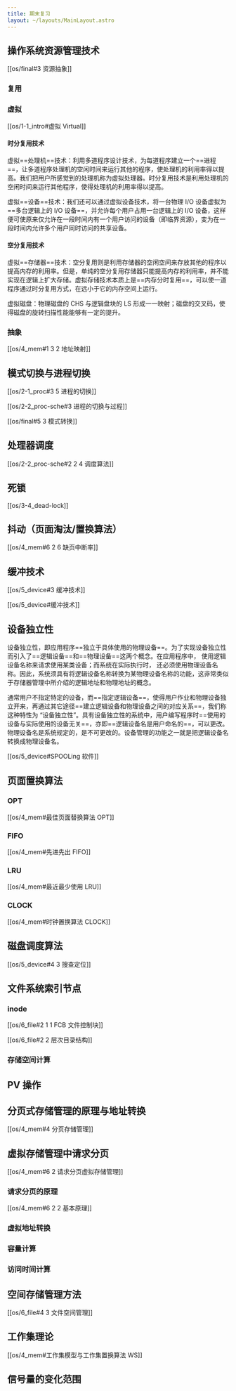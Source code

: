 ```yaml
---
title: 期末复习
layout: ~/layouts/MainLayout.astro
---
```


## 操作系统资源管理技术

[[os/final#3 资源抽象]]

### 复用

### 虚拟

[[os/1-1_intro#虚拟 Virtual]]

#### 时分复用技术

虚拟==处理机==技术：利用多道程序设计技术，为每道程序建立一个==进程==，让多道程序处理机的空闲时间来运行其他的程序，使处理机的利用率得以提高。我们把用户所感觉到的处理机称为虚拟处理器。时分复用技术是利用处理机的空闲时间来运行其他程序，使得处理机的利用率得以提高。

虚拟==设备==技术：我们还可以通过虚拟设备技术，将一台物理 I/O 设备虚拟为==多台逻辑上的 I/O 设备==，并允许每个用户占用一台逻辑上的 I/O 设备，这样便可使原来仅允许在一段时间内有一个用户访问的设备（即临界资源），变为在一段时间内允许多个用户同时访问的共享设备。

#### 空分复用技术

虚拟==存储器==技术：空分复用则是利用存储器的空闲空间来存放其他的程序以提高内存的利用率。但是，单纯的空分复用存储器只能提高内存的利用率，并不能实现在逻辑上扩大存储。虚拟存储技术本质上是==内存分时复用==，可以使一道程序通过时分复用方式，在远小于它的内存空间上运行。

虚拟磁盘：物理磁盘的 CHS 与逻辑盘块的 LS 形成一一映射；磁盘的交叉码，使得磁盘的旋转扫描性能能够有一定的提升。

### 抽象

[[os/4_mem#1 3 2 地址映射]]

## 模式切换与进程切换

[[os/2-1_proc#3 5 进程的切换]]

[[os/2-2_proc-sche#3 进程的切换与过程]]

[[os/final#5 3 模式转换]]

## 处理器调度

[[os/2-2_proc-sche#2 2 4 调度算法]]

## 死锁

[[os/3-4_dead-lock]]

## 抖动（页面淘汰/置换算法）

[[os/4_mem#6 2 6 缺页中断率]]

## 缓冲技术

[[os/5_device#3 缓冲技术]]

[[os/5_device#缓冲技术]]

## 设备独立性

设备独立性，即应用程序==独立于具体使用的物理设备==。为了实现设备独立性而引入了==逻辑设备==和==物理设备==这两个概念。在应用程序中， 使用逻辑设备名称来请求使用某类设备；而系统在实际执行时， 还必须使用物理设备名称。因此，系统须具有将逻辑设备名称转换为某物理设备名称的功能，这非常类似于存储器管理中所介绍的逻辑地址和物理地址的概念。

通常用户不指定特定的设备，而==指定逻辑设备==，使得用户作业和物理设备独立开来，再通过其它途径==建立逻辑设备和物理设备之间的对应关系==，我们称这种特性为 “设备独立性”。具有设备独立性的系统中，用户编写程序时==使用的设备与实际使用的设备无关==，亦即==逻辑设备名是用户命名的==，可以更改。物理设备名是系统规定的，是不可更改的。设备管理的功能之一就是把逻辑设备名转换成物理设备名。

[[os/5_device#SPOOLing 软件]]

## 页面置换算法

### OPT

[[os/4_mem#最佳页面替换算法 OPT]]



### FIFO

[[os/4_mem#先进先出 FIFO]]

### LRU

[[os/4_mem#最近最少使用 LRU]]

### CLOCK

[[os/4_mem#时钟置换算法 CLOCK]]

## 磁盘调度算法

[[os/5_device#4 3 搜查定位]]

## 文件系统索引节点

### inode

[[os/6_file#2 1 1 FCB 文件控制块]]

[[os/6_file#2 2 层次目录结构]]

### 存储空间计算



## PV 操作

## 分页式存储管理的原理与地址转换

[[os/4_mem#4 分页存储管理]]

## 虚拟存储管理中请求分页

[[os/4_mem#6 2 请求分页虚拟存储管理]]

### 请求分页的原理

[[os/4_mem#6 2 2 基本原理]]

### 虚拟地址转换



### 容量计算

### 访问时间计算

## 空间存储管理方法

[[os/6_file#4 3 文件空间管理]]

## 工作集理论

[[os/4_mem#工作集模型与工作集置换算法 WS]]

## 信号量的变化范围


